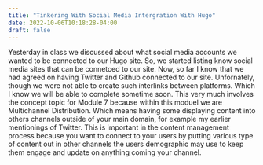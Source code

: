 ```yaml
---
title: "Tinkering With Social Media Intergration With Hugo"
date: 2022-10-06T10:18:28-04:00
draft: false
---
```


Yesterday in class we discussed about what social media accounts  we wanted to be connected to our Hugo site. So, we started listing know social media sites that can be connetced to our site. Now, so far I know that we had agreed on having Twitter and Github connected to our site. Unfornately, though we were not able to create such interlinks between platforms. Which I know we will be able to complete sometime soon. This very much involves the concept topic for Module 7 because within this moduel we are Multichannel Distribution. Which means having some displaying content into others channels outside of your main domain, for example my earlier mentionings of Twitter. This is important in the content management process because you want to connect to your users by putting various type of content out in other channels the users demographic may use to keep them engage and update on anything coming your channel.